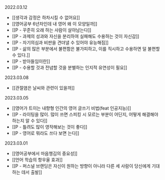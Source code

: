 2022.03.12
- [[생각과 감정은 하차시킬 수 없어요]]
- [[영어공부 6년차인데 내 영어 왜 이 모양일까]]
- [[P - 꾸준히 오래 하는 사람이 살아남는다]]
- [[P - 과제의 성과와 자신을 분리하여 실패해도 수용하는 것이 자신감]]
- [[P - 자기의심과 비판을 견뎌낼 수 있어야 유능해짐]]
- [[P - 삶의 많은 부분에서 불편함은 불가피하고, 이를 직시하고 수용하면 덜 불편할 수 있다.]]
- [[P - 받아들임이란]]
- [[P - 수용할 것과 전념할 것을 분별하는 인지적 유연성이 필요]]

2023.03.08
- [[관절염은 날씨와 관련이 있을까]]

2023.03.05
- [[영어가 트이는 내향형 인간의 영어 글쓰기 비법(feat 인공지능)]]
- [[P - 라이팅을 많이. 많이 쓰면 스피킹 시 모르는 부분이 어딘지, 어떻게 해결해야 하는지 알 수 있다]]
- [[P - 틀려도 많이 영작해보는 것이 좋다]]
- [[P - 영어로 뭐라도 쓰다 보면 는다]]

2023.03.01
- [[영어공부에서 마음챙김의 중요성]]
- [[언어 학습의 항우울 효과]]
- [[P - 퍼스널 브랜딩은 자신이 원하는 방향이 아니라 다른 세 사람이 당신에게 기대하는 데서 출발]]


























